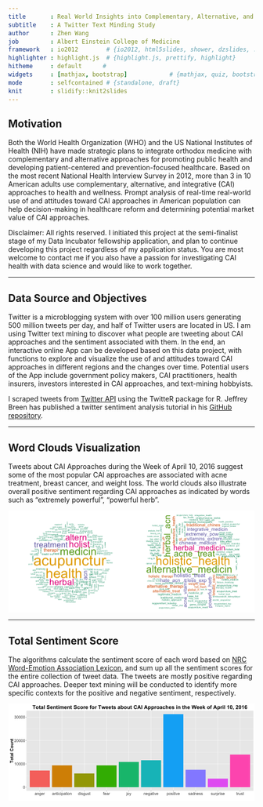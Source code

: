 ```yaml
---
title       : Real World Insights into Complementary, Alternative, and Integrative Health Approaches
subtitle    : A Twitter Text Minding Study
author      : Zhen Wang
job         : Albert Einstein College of Medicine
framework   : io2012        # {io2012, html5slides, shower, dzslides, ...}
highlighter : highlight.js  # {highlight.js, prettify, highlight}
hitheme     : default      # 
widgets     : [mathjax, bootstrap]            # {mathjax, quiz, bootstrap}
mode        : selfcontained # {standalone, draft}
knit        : slidify::knit2slides
---
```




## Motivation

Both the World Health Organization (WHO) and the US National Institutes of Health (NIH) have made strategic plans to integrate orthodox medicine with complementary and alternative approaches for promoting public health and developing patient-centered and prevention-focused healthcare. Based on the most recent National Health Interview Survey in 2012, more than 3 in 10 American adults use complementary, alternative, and integrative (CAI) approaches to health and wellness. Prompt analysis of real-time real-world use of and attitudes toward CAI approaches in American population can help decision-making in healthcare reform and determining potential market value of CAI approaches. 

Disclaimer: All rights reserved. I initiated this project at the semi-finalist stage of my Data Incubator fellowship application, and plan to continue developing this project regardless of my application status. You are most welcome to contact me if you also have a passion for investigating CAI health with data science and would like to work together.

--- 

## Data Source and Objectives
    
Twitter is a microblogging system with over 100 million users generating 500 million tweets per day, and half of Twitter users are located in US. I am using Twitter text mining to discover what people are tweeting about CAI approaches and the sentiment associated with them. 
In the end, an interactive online App can be developed based on this data project, with functions to explore and visualize the use of and attitudes toward CAI approaches in different regions and the changes over time. Potential users of the App include government policy makers, CAI practitioners, health insurers, investors interested in CAI approaches, and text-mining hobbyists.

I scraped tweets from [Twitter API](https://dev.twitter.com/overview/api) using the TwitteR package for R. Jeffrey Breen has published a twitter sentiment analysis tutorial in his [GitHub repository](https://github.com/jeffreybreen/twitter-sentiment-analysis-tutorial-201107). 

---

## Word Clouds Visualization

Tweets about CAI Approaches during the Week of April 10, 2016 suggest some of the most popular CAI approaches are associated with acne treatment, breast cancer, and weight loss. The world clouds also illustrate overall positive sentiment regarding CAI approaches as indicated by words such as “extremely powerful”, “powerful herb”. 

<img src="assets/fig/unnamed-chunk-2-1.png" title="plot of chunk unnamed-chunk-2" alt="plot of chunk unnamed-chunk-2" style="display: block; margin: auto;" />

---

## Total Sentiment Score

The algorithms calculate the sentiment score of each word based on [NRC Word-Emotion Association Lexicon](http://saifmohammad.com/WebPages/NRC-Emotion-Lexicon.htm), and sum up all the sentiment scores for the entire collection of tweet data. The tweets are mostly positive regarding CAI approaches. Deeper text mining will be conducted to identify more specific contexts for the positive and negative sentiment, respectively. 

<img src="assets/fig/unnamed-chunk-3-1.png" title="plot of chunk unnamed-chunk-3" alt="plot of chunk unnamed-chunk-3" style="display: block; margin: auto;" />


